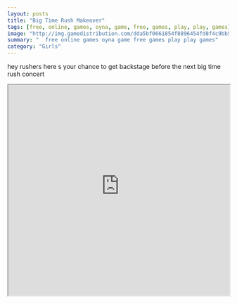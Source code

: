 ```yaml
---
layout: posts
title: "Big Time Rush Makeover"
tags: [free, online, games, oyna, game, free, games, play, play, games]
image: "http://img.gamedistribution.com/dda5bf0661854f8896454fd8f4c9bb5f.jpg"
summary: "  free online games oyna game free games play play games"
category: "Girls"
---
```


hey rushers here s your chance to get backstage before the next big time rush concert

<iframe width="100%" height="480px;" src="http://flash.gamedistribution.com?game=dda5bf0661854f8896454fd8f4c9bb5f"></iframe>